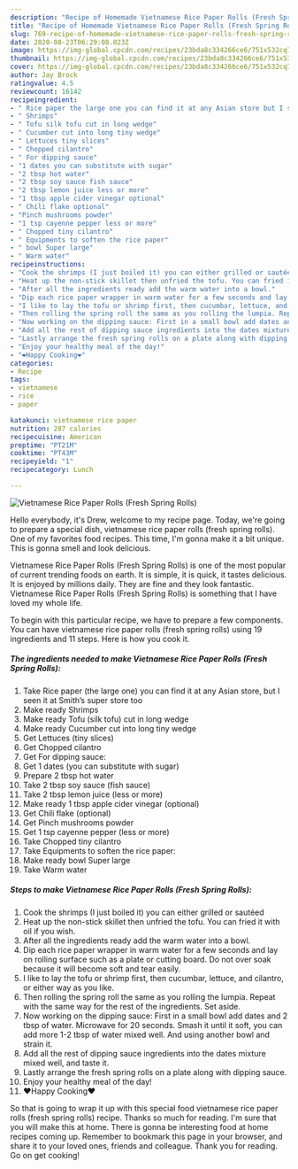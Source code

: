 ```yaml
---
description: "Recipe of Homemade Vietnamese Rice Paper Rolls (Fresh Spring Rolls)"
title: "Recipe of Homemade Vietnamese Rice Paper Rolls (Fresh Spring Rolls)"
slug: 769-recipe-of-homemade-vietnamese-rice-paper-rolls-fresh-spring-rolls
date: 2020-08-23T06:29:08.023Z
image: https://img-global.cpcdn.com/recipes/23bda8c334266ce6/751x532cq70/vietnamese-rice-paper-rolls-fresh-spring-rolls-recipe-main-photo.jpg
thumbnail: https://img-global.cpcdn.com/recipes/23bda8c334266ce6/751x532cq70/vietnamese-rice-paper-rolls-fresh-spring-rolls-recipe-main-photo.jpg
cover: https://img-global.cpcdn.com/recipes/23bda8c334266ce6/751x532cq70/vietnamese-rice-paper-rolls-fresh-spring-rolls-recipe-main-photo.jpg
author: Jay Brock
ratingvalue: 4.5
reviewcount: 16142
recipeingredient:
- " Rice paper the large one you can find it at any Asian store but I seen it at Smiths super store too"
- " Shrimps"
- " Tofu silk tofu cut in long wedge"
- " Cucumber cut into long tiny wedge"
- " Lettuces tiny slices"
- " Chopped cilantro"
- " For dipping sauce"
- "1 dates you can substitute with sugar"
- "2 tbsp hot water"
- "2 tbsp soy sauce fish sauce"
- "2 tbsp lemon juice less or more"
- "1 tbsp apple cider vinegar optional"
- " Chili flake optional"
- "Pinch mushrooms powder"
- "1 tsp cayenne pepper less or more"
- " Chopped tiny cilantro"
- " Equipments to soften the rice paper"
- " bowl Super large"
- " Warm water"
recipeinstructions:
- "Cook the shrimps (I just boiled it) you can either grilled or sautéed"
- "Heat up the non-stick skillet then unfried the tofu. You can fried it with oil if you wish."
- "After all the ingredients ready add the warm water into a bowl."
- "Dip each rice paper wrapper in warm water for a few seconds and lay on rolling surface such as a plate or cutting board. Do not over soak because it will become soft and tear easily."
- "I like to lay the tofu or shrimp first, then cucumbar, lettuce, and cilantro, or either way as you like."
- "Then rolling the spring roll the same as you rolling the lumpia. Repeat with the same way for the rest of the ingredients. Set aside."
- "Now working on the dipping sauce: First in a small bowl add dates and 2 tbsp of water. Microwave for 20 seconds. Smash it until it soft, you can add more 1-2 tbsp of water mixed well. And using another bowl and strain it."
- "Add all the rest of dipping sauce ingredients into the dates mixture mixed well, and taste it."
- "Lastly arrange the fresh spring rolls on a plate along with dipping sauce."
- "Enjoy your healthy meal of the day!"
- "❤️Happy Cooking❤️"
categories:
- Recipe
tags:
- vietnamese
- rice
- paper

katakunci: vietnamese rice paper 
nutrition: 287 calories
recipecuisine: American
preptime: "PT21M"
cooktime: "PT43M"
recipeyield: "1"
recipecategory: Lunch

---
```



![Vietnamese Rice Paper Rolls (Fresh Spring Rolls)](https://img-global.cpcdn.com/recipes/23bda8c334266ce6/751x532cq70/vietnamese-rice-paper-rolls-fresh-spring-rolls-recipe-main-photo.jpg)

Hello everybody, it's Drew, welcome to my recipe page. Today, we're going to prepare a special dish, vietnamese rice paper rolls (fresh spring rolls). One of my favorites food recipes. This time, I'm gonna make it a bit unique. This is gonna smell and look delicious.



Vietnamese Rice Paper Rolls (Fresh Spring Rolls) is one of the most popular of current trending foods on earth. It is simple, it is quick, it tastes delicious. It is enjoyed by millions daily. They are fine and they look fantastic. Vietnamese Rice Paper Rolls (Fresh Spring Rolls) is something that I have loved my whole life.


To begin with this particular recipe, we have to prepare a few components. You can have vietnamese rice paper rolls (fresh spring rolls) using 19 ingredients and 11 steps. Here is how you cook it.

<!--inarticleads1-->

##### The ingredients needed to make Vietnamese Rice Paper Rolls (Fresh Spring Rolls):

1. Take  Rice paper (the large one) you can find it at any Asian store, but I seen it at Smith’s super store too
1. Make ready  Shrimps
1. Make ready  Tofu (silk tofu) cut in long wedge
1. Make ready  Cucumber cut into long tiny wedge
1. Get  Lettuces (tiny slices)
1. Get  Chopped cilantro
1. Get  For dipping sauce:
1. Get 1 dates (you can substitute with sugar)
1. Prepare 2 tbsp hot water
1. Take 2 tbsp soy sauce (fish sauce)
1. Take 2 tbsp lemon juice (less or more)
1. Make ready 1 tbsp apple cider vinegar (optional)
1. Get  Chili flake (optional)
1. Get Pinch mushrooms powder
1. Get 1 tsp cayenne pepper (less or more)
1. Take  Chopped tiny cilantro
1. Take  Equipments to soften the rice paper:
1. Make ready  bowl Super large
1. Take  Warm water




<!--inarticleads2-->

##### Steps to make Vietnamese Rice Paper Rolls (Fresh Spring Rolls):

1. Cook the shrimps (I just boiled it) you can either grilled or sautéed
1. Heat up the non-stick skillet then unfried the tofu. You can fried it with oil if you wish.
1. After all the ingredients ready add the warm water into a bowl.
1. Dip each rice paper wrapper in warm water for a few seconds and lay on rolling surface such as a plate or cutting board. Do not over soak because it will become soft and tear easily.
1. I like to lay the tofu or shrimp first, then cucumbar, lettuce, and cilantro, or either way as you like.
1. Then rolling the spring roll the same as you rolling the lumpia. Repeat with the same way for the rest of the ingredients. Set aside.
1. Now working on the dipping sauce: First in a small bowl add dates and 2 tbsp of water. Microwave for 20 seconds. Smash it until it soft, you can add more 1-2 tbsp of water mixed well. And using another bowl and strain it.
1. Add all the rest of dipping sauce ingredients into the dates mixture mixed well, and taste it.
1. Lastly arrange the fresh spring rolls on a plate along with dipping sauce.
1. Enjoy your healthy meal of the day!
1. ❤️Happy Cooking❤️




So that is going to wrap it up with this special food vietnamese rice paper rolls (fresh spring rolls) recipe. Thanks so much for reading. I'm sure that you will make this at home. There is gonna be interesting food at home recipes coming up. Remember to bookmark this page in your browser, and share it to your loved ones, friends and colleague. Thank you for reading. Go on get cooking!
